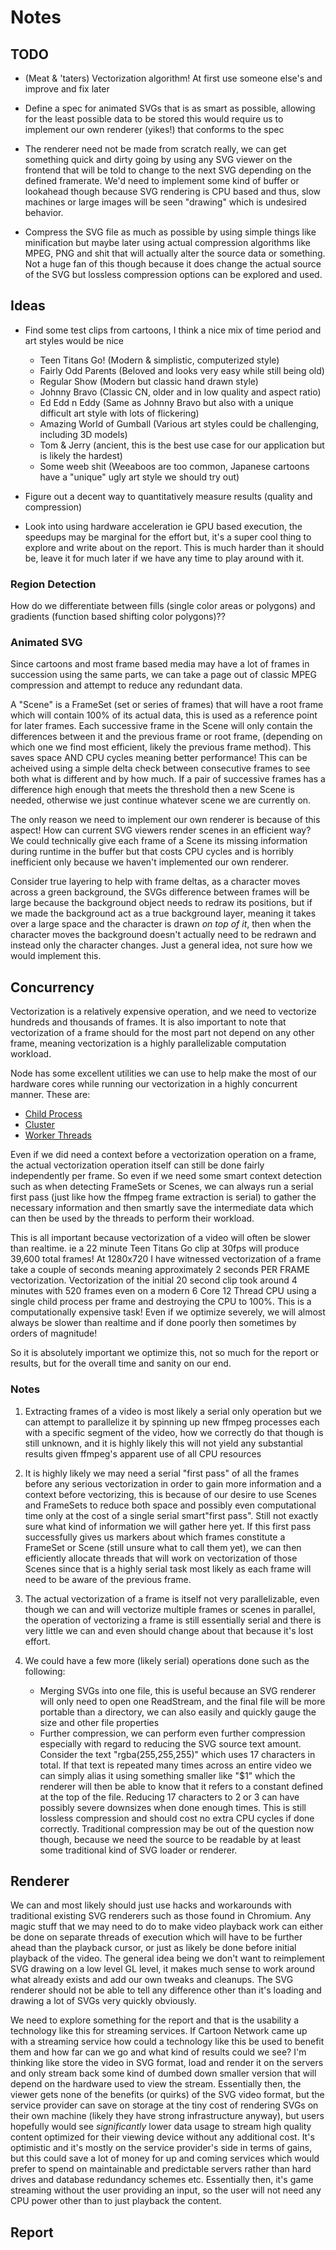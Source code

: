 # Notes

## TODO

* (Meat & 'taters) Vectorization algorithm! At first use someone else's and improve and fix later

* Define a spec for animated SVGs that is as smart as possible, allowing for the least possible data to be stored
  this would require us to implement our own renderer (yikes!) that conforms to the spec
  
* The renderer need not be made from scratch really, we can get something quick and dirty going by
  using any SVG viewer on the frontend that will be told to change to the next SVG depending on the defined framerate.
  We'd need to implement some kind of buffer or lookahead though because SVG rendering is CPU based and thus, slow
  machines or large images will be seen "drawing" which is undesired behavior.
  
* Compress the SVG file as much as possible by using simple things like minification but maybe later using
  actual compression algorithms like MPEG, PNG and shit that will actually alter the source data or something.
  Not a huge fan of this though because it does change the actual source of the SVG but lossless compression options
  can be explored and used.

## Ideas

* Find some test clips from cartoons, I think a nice mix of time period and art styles would be nice
    * Teen Titans Go! (Modern & simplistic, computerized style)
    * Fairly Odd Parents (Beloved and looks very easy while still being old)
    * Regular Show (Modern but classic hand drawn style)
    * Johnny Bravo (Classic CN, older and in low quality and aspect ratio)
    * Ed Edd n Eddy (Same as Johnny Bravo but also with a unique difficult art style with lots of flickering)
    * Amazing World of Gumball (Various art styles could be challenging, including 3D models)
    * Tom & Jerry (ancient, this is the best use case for our application but is likely the hardest)
    * Some weeb shit (Weeaboos are too common, Japanese cartoons have a "unique" ugly art style we should try out)

* Figure out a decent way to quantitatively measure results (quality and compression)

* Look into using hardware acceleration ie GPU based execution, the speedups may be marginal for the effort but, 
it's a super cool thing to explore and write about on the report. This is much harder than it should be, leave it 
for much later if we have any time to play around with it.

### Region Detection

How do we differentiate between fills (single color areas or polygons) and gradients (function based shifting color 
polygons)??

### Animated SVG

Since cartoons and most frame based media may have a lot of frames in succession using the same parts, we can take 
a page out of classic MPEG compression and attempt to reduce any redundant data.

A "Scene" is a FrameSet (set or series of frames) that will have a root frame which will contain 100% of its actual
data, this is used as a reference point for later frames. Each successive frame in the Scene will only contain the 
differences between it and the previous frame or root frame, (depending on which one we find most efficient, likely 
the previous frame method). This saves space AND CPU cycles meaning better performance! This can be acheived using a 
simple delta check between consecutive frames to see both what is different and by how much. If a pair of successive 
frames has a difference high enough that meets the threshold then a new Scene is needed, otherwise we just continue 
whatever scene we are currently on.

The only reason we need to implement our own renderer is because of this aspect! How can current SVG viewers render 
scenes in an efficient way? We could technically give each frame of a Scene its missing information during runtime 
in the buffer but that costs CPU cycles and is horribly inefficient only because we haven't implemented our own 
renderer.

Consider true layering to help with frame deltas, as a character moves across a green background, the SVGs difference
between frames will be large because the background object needs to redraw its positions, but if we made the background
act as a true background layer, meaning it takes over a large space and the character is drawn _on top of it_, then when
the character moves the background doesn't actually need to be redrawn and instead only the character changes. Just a 
general idea, not sure how we would implement this.

## Concurrency

Vectorization is a relatively expensive operation, and we need to vectorize hundreds and thousands of frames. It is 
also important to note that vectorization of a frame should for the most part not depend on any other frame, meaning 
vectorization is a highly parallelizable computation workload.

Node has some excellent utilities we can use to help make the most of our hardware cores while running our 
vectorization in a highly concurrent manner. These are:

* [Child Process](https://nodejs.org/api/child_process.html)
* [Cluster](https://nodejs.org/api/cluster.html)
* [Worker Threads](https://nodejs.org/api/worker_threads.html)

Even if we did need a context before a vectorization operation on a frame, the actual vectorization operation 
itself can still be done fairly independently per frame. So even if we need some smart context detection such as 
when detecting FrameSets or Scenes, we can always run a serial first pass (just like how the ffmpeg frame extraction 
is serial) to gather the necessary information and then smartly save the intermediate data which can then be used 
by the threads to perform their workload.

This is all important because vectorization of a video will often be slower than realtime. ie a 22 minute Teen Titans 
Go clip at 30fps will produce 39,600 total frames! At 1280x720 I have witnessed vectorization of a frame take a couple 
of seconds meaning approximately 2 seconds PER FRAME vectorization. Vectorization of the initial 20 second clip took 
around 4 minutes with 520 frames even on a modern 6 Core 12 Thread CPU using a single child process per frame and 
destroying the CPU to 100%. This is a computationally expensive task! Even if we optimize severely, we will almost 
always be slower than realtime and if done poorly then sometimes by orders of magnitude!

So it is absolutely important we optimize this, not so much for the report or results, but for the overall time 
and sanity on our end.


### Notes

1. Extracting frames of a video is most likely a serial only operation but we can attempt to parallelize it by
spinning up new ffmpeg processes each with a specific segment of the video, how we correctly do that though is still
unknown, and it is highly likely this will not yield any substantial results given ffmpeg's apparent use of all CPU
resources

2. It is highly likely we may need a serial "first pass" of all the frames before  any serious vectorization in order
to gain more information and a context before vectorizing, this is because of our desire to use Scenes and FrameSets
to reduce both space and possibly even computational time only at the cost of a single serial smart"first pass".
Still not exactly sure what kind of information we will gather here yet. If this first pass successfully gives us
markers about which frames constitute a FrameSet or Scene (still unsure what to call them yet), we can then
efficiently allocate threads that will work on vectorization of those Scenes since that is a highly serial task most
likely as each frame will need to be aware of the previous frame.

3. The actual vectorization of a frame is itself not very parallelizable, even though we can and will vectorize
multiple frames or scenes in parallel, the operation of vectorizing a frame is still essentially serial and there is
very little we can and even should change about that because it's lost effort.

4. We could have a few more (likely serial) operations done such as the following:
    * Merging SVGs into one file, this is useful because an SVG renderer will only need to open one ReadStream,
      and the final file will be more portable than a directory, we can also easily and quickly gauge the size and other
      file properties
    * Further compression, we can perform even further compression especially with regard to reducing the SVG source
      text amount. Consider the text "rgba(255,255,255)" which uses 17 characters in total. If that text is repeated 
      many times across an entire video we can simply alias it using something smaller like "$1" which the renderer
      will then be able to know that it refers to a constant defined at the top of the file. Reducing 17 characters
      to 2 or 3 can have possibly severe downsizes when done enough times. This is still lossless compression and should
      cost no extra CPU cycles if done correctly. Traditional compression may be out of the question now though, 
      because we need the source to be readable by at least some traditional kind of SVG loader or renderer.

## Renderer

We can and most likely should just use hacks and workarounds with traditional existing SVG renderers such as those 
found in Chromium. Any magic stuff that we may need to do to make video playback work can either be done on separate
threads of execution which will have to be further ahead than the playback cursor, or just as likely be done before 
initial playback of the video. The general idea being we don't want to reimplement SVG drawing on a low level GL level, 
it makes much sense to work around what already exists and add our own tweaks and cleanups. The SVG renderer should 
not be able to tell any difference other than it's loading and drawing a lot of SVGs very quickly obviously.

We need to explore something for the report and that is the usability a technology like this for streaming services. 
If Cartoon Network came up with a streaming service how could a technology like this be used to benefit them and 
how far can we go and what kind of results could we see? I'm thinking like store the video in SVG format, load and 
render it on the servers and only stream back some kind of dumbed down smaller version that will depend on the hardware 
used to view the stream. Essentially then, the viewer gets none of the benefits (or quirks) of the SVG video format, 
but the service provider can save on storage at the tiny cost of rendering SVGs on their own machine (likely they 
have strong infrastructure anyway), but users hopefully would see _significantly_ lower data usage to stream high 
quality content optimized for their viewing device without any additional cost. It's optimistic and it's mostly 
on the service provider's side in terms of gains, but this could save a lot of money for up and coming services which 
would prefer to spend on maintainable and predictable servers rather than hard drives and database redundancy schemes
etc. Essentially then, it's game streaming without the user providing an input, so the user will not need any CPU power 
other than to just playback the content.

## Report

